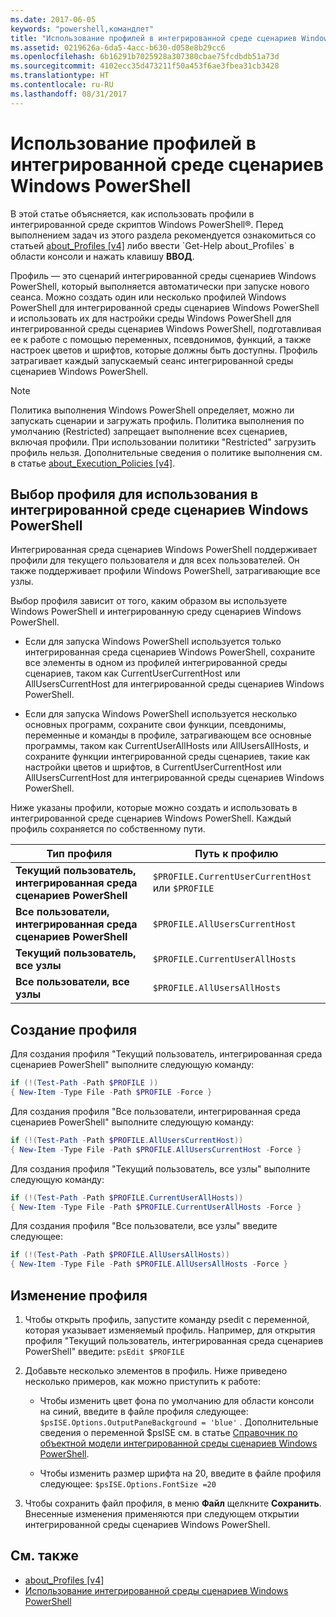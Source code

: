 ```yaml
---
ms.date: 2017-06-05
keywords: "powershell,командлет"
title: "Использование профилей в интегрированной среде сценариев Windows PowerShell"
ms.assetid: 0219626a-6da5-4acc-b630-d058e8b29cc6
ms.openlocfilehash: 6b16291b7025928a307380cbae75fcdbdb51a73d
ms.sourcegitcommit: 4102ecc35d473211f50a453f6ae3fbea31cb3428
ms.translationtype: HT
ms.contentlocale: ru-RU
ms.lasthandoff: 08/31/2017
---
```

# <a name="how-to-use-profiles-in-windows-powershell-ise"></a>Использование профилей в интегрированной среде сценариев Windows PowerShell
В этой статье объясняется, как использовать профили в интегрированной среде скриптов Windows PowerShell®. Перед выполнением задач из этого раздела рекомендуется ознакомиться со статьей [about_Profiles [v4]](https://technet.microsoft.com/library/e1d9e30a-70cc-4f36-949f-fc7cd96b4054(v=wps.630)) либо ввести `Get-Help about_Profiles` в области консоли и нажать клавишу **ВВОД**.

Профиль — это сценарий интегрированной среды сценариев Windows PowerShell, который выполняется автоматически при запуске нового сеанса.  Можно создать один или несколько профилей Windows PowerShell для интегрированной среды сценариев Windows PowerShell и использовать их для настройки среды Windows PowerShell для интегрированной среды сценариев Windows PowerShell, подготавливая ее к работе с помощью переменных, псевдонимов, функций, а также настроек цветов и шрифтов, которые должны быть доступны. Профиль затрагивает каждый запускаемый сеанс интегрированной среды сценариев Windows PowerShell.

> [!NOTE]
> Политика выполнения Windows PowerShell определяет, можно ли запускать сценарии и загружать профиль. Политика выполнения по умолчанию (Restricted) запрещает выполнение всех сценариев, включая профили. При использовании политики "Restricted" загрузить профиль нельзя. Дополнительные сведения о политике выполнения см. в статье [about_Execution_Policies [v4]](https://technet.microsoft.com/library/347708dc-1515-4d74-978b-8334603472e6(v=wps.630)).

## <a name="selecting-a-profile-to-use-in-the-windows-powershell-ise"></a>Выбор профиля для использования в интегрированной среде сценариев Windows PowerShell
Интегрированная среда сценариев Windows PowerShell поддерживает профили для текущего пользователя и для всех пользователей. Он также поддерживает профили Windows PowerShell, затрагивающие все узлы.

Выбор профиля зависит от того, каким образом вы используете Windows PowerShell и интегрированную среду сценариев Windows PowerShell.

-   Если для запуска Windows PowerShell используется только интегрированная среда сценариев Windows PowerShell, сохраните все элементы в одном из профилей интегрированной среды сценариев, таком как CurrentUserCurrentHost или AllUsersCurrentHost для интегрированной среды сценариев Windows PowerShell.

-   Если для запуска Windows PowerShell используется несколько основных программ, сохраните свои функции, псевдонимы, переменные и команды в профиле, затрагивающем все основные программы, таком как CurrentUserAllHosts или AllUsersAllHosts, и сохраните функции интегрированной среды сценариев, такие как настройки цветов и шрифтов, в CurrentUserCurrentHost или AllUsersCurrentHost для интегрированной среды сценариев Windows PowerShell.

Ниже указаны профили, которые можно создать и использовать в интегрированной среде сценариев Windows PowerShell. Каждый профиль сохраняется по собственному пути.

| Тип профиля | Путь к профилю |
| --- | --- |
| **Текущий пользователь, интегрированная среда сценариев PowerShell**| `$PROFILE.CurrentUserCurrentHost` или `$PROFILE` |
| **Все пользователи, интегрированная среда сценариев PowerShell**| `$PROFILE.AllUsersCurrentHost` |
| **Текущий пользователь, все узлы**| `$PROFILE.CurrentUserAllHosts` |
| **Все пользователи, все узлы** | `$PROFILE.AllUsersAllHosts` |

## <a name="to-create-a-new-profile"></a>Создание профиля
Для создания профиля "Текущий пользователь, интегрированная среда сценариев PowerShell" выполните следующую команду:

```powershell
if (!(Test-Path -Path $PROFILE )) 
{ New-Item -Type File -Path $PROFILE -Force }
```

Для создания профиля "Все пользователи, интегрированная среда сценариев PowerShell" выполните следующую команду:

```powershell
if (!(Test-Path -Path $PROFILE.AllUsersCurrentHost)) 
{ New-Item -Type File -Path $PROFILE.AllUsersCurrentHost -Force }
```

Для создания профиля "Текущий пользователь, все узлы" выполните следующую команду:

```powershell
if (!(Test-Path -Path $PROFILE.CurrentUserAllHosts)) 
{ New-Item -Type File -Path $PROFILE.CurrentUserAllHosts -Force }
```

Для создания профиля "Все пользователи, все узлы" введите следующее:

```powershell
if (!(Test-Path -Path $PROFILE.AllUsersAllHosts)) 
{ New-Item -Type File -Path $PROFILE.AllUsersAllHosts -Force }
```

## <a name="to-edit-a-profile"></a>Изменение профиля

1.  Чтобы открыть профиль, запустите команду psedit с переменной, которая указывает изменяемый профиль. Например, для открытия профиля "Текущий пользователь, интегрированная среда сценариев PowerShell" введите: `psEdit $PROFILE`

2.  Добавьте несколько элементов в профиль. Ниже приведено несколько примеров, как можно приступить к работе:

    -   Чтобы изменить цвет фона по умолчанию для области консоли на синий, введите в файле профиля следующее: `$psISE.Options.OutputPaneBackground = 'blue'` . Дополнительные сведения о переменной $psISE см. в статье [Справочник по объектной модели интегрированной среды сценариев Windows PowerShell]().

    -   Чтобы изменить размер шрифта на 20, введите в файле профиля следующее: `$psISE.Options.FontSize =20`

3.  Чтобы сохранить файл профиля, в меню **Файл** щелкните **Сохранить**. Внесенные изменения применяются при следующем открытии интегрированной среды сценариев Windows PowerShell.

## <a name="see-also"></a>См. также
- [about_Profiles [v4]](https://technet.microsoft.com/library/e1d9e30a-70cc-4f36-949f-fc7cd96b4054(v=wps.630))
- [Использование интегрированной среды сценариев Windows PowerShell](Using-the-Windows-PowerShell-ISE.md)

